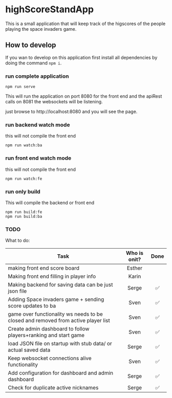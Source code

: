 # highScoreStandApp

This is a small application that will keep track of the higscores of the people playing the space invaders game.

## How to develop

If you wan to develop on this application first install all dependencies by doing the command `npm i`.

### run complete application

```cli
npm run serve
```

This will run the application on port 8080 for the front end and the apiRest calls on 8081 the websockets will be listening.  

just browse to http://localhost:8080 and you will see the page.

### run backend watch mode

this will not compile the front end

```cli
npm run watch:ba
```

### run front end watch mode

this will not compile the front end

```cli
npm run watch:fe
```

### run only build

This will compile the backend or front end

```cli
npm run build:fe
npm run build:ba
```

### TODO

What to do:

| Task                                                                               | Who is onit?  | Done                   |
| ---------------------------------------------------------------------------------- |:-------------:| :---------------------:|
| making front end score board                                                       | Esther        |                        |
| Making front end filling in player info                                            | Karin         |                        |
| Making backend for saving data can be just json file                               | Serge         | :white_check_mark:     |
| Adding Space invaders game + sending score updates to ba                           | Sven          | :white_check_mark:     |
| game over functionality ws needs to be closed and removed from active player list  | Sven          | :white_check_mark:     |
| Create admin dashboard to follow players+ranking and start game                    | Sven          | :white_check_mark:     |
| load JSON file on startup with stub data/ or actual saved data                     | Serge         | :white_check_mark:     |
| Keep websocket connections alive functionality                                     | Sven          | :white_check_mark:     |
| Add configuration for dashboard and admin dashboard                                | Serge         | :white_check_mark:     |
| Check for duplicate active nicknames                                               | Serge         | :white_check_mark:     |
